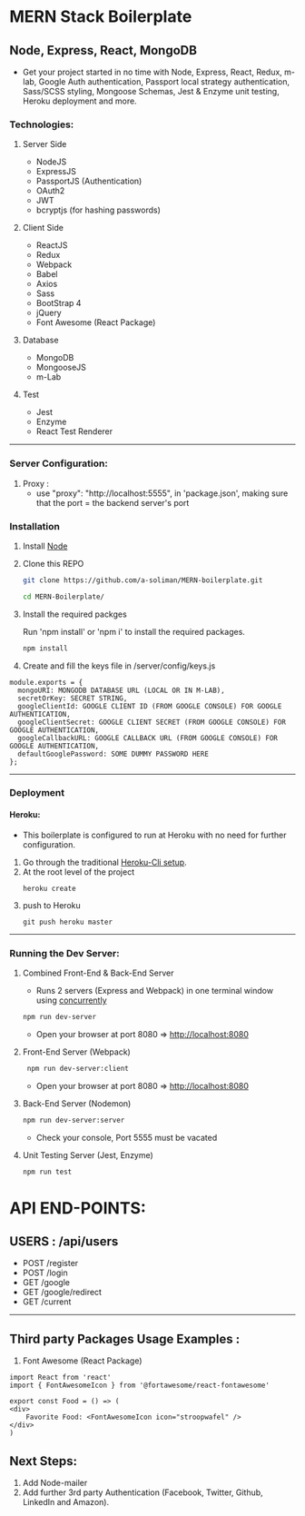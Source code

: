 # MERN Stack Boilerplate

## Node, Express, React, MongoDB

- Get your project started in no time with Node, Express, React, Redux, m-lab, Google Auth authentication, Passport local strategy authentication, Sass/SCSS styling, Mongoose Schemas, Jest & Enzyme unit testing, Heroku deployment and more.

### Technologies:

1. Server Side
   - NodeJS
   - ExpressJS
   - PassportJS (Authentication)
   - OAuth2
   - JWT
   - bcryptjs (for hashing passwords)
1. Client Side

   - ReactJS
   - Redux
   - Webpack
   - Babel
   - Axios
   - Sass
   - BootStrap 4
   - jQuery
   - Font Awesome (React Package)

1. Database

   - MongoDB
   - MongooseJS
   - m-Lab

1. Test
   - Jest
   - Enzyme
   - React Test Renderer

---

### Server Configuration:

1. Proxy :
   - use "proxy": "http://localhost:5555", in 'package.json', making sure that the port = the backend server's port

### Installation

1. Install [Node](https://nodejs.org/en/)

1. Clone this REPO

   ```bash
   git clone https://github.com/a-soliman/MERN-boilerplate.git
   ```

   ```bash
   cd MERN-Boilerplate/
   ```

1. Install the required packges

   Run 'npm install' or 'npm i' to install the required packages.

   ```bash
   npm install
   ```

1. Create and fill the keys file in /server/config/keys.js

```
module.exports = {
  mongoURI: MONGODB DATABASE URL (LOCAL OR IN M-LAB),
  secretOrKey: SECRET STRING,
  googleClientId: GOOGLE CLIENT ID (FROM GOOGLE CONSOLE) FOR GOOGLE AUTHENTICATION,
  googleClientSecret: GOOGLE CLIENT SECRET (FROM GOOGLE CONSOLE) FOR GOOGLE AUTHENTICATION,
  googleCallbackURL: GOOGLE CALLBACK URL (FROM GOOGLE CONSOLE) FOR GOOGLE AUTHENTICATION,
  defaultGooglePassword: SOME DUMMY PASSWORD HERE
};

```

---

### Deployment

#### Heroku:

- This boilerplate is configured to run at Heroku with no need for further configuration.

1. Go through the traditional [Heroku-Cli setup](https://devcenter.heroku.com/articles/heroku-cli).
2. At the root level of the project
   ```
   heroku create
   ```
3. push to Heroku
   ```
   git push heroku master
   ```

---

### Running the Dev Server:

1. Combined Front-End & Back-End Server

   - Runs 2 servers (Express and Webpack) in one terminal window using [concurrently](https://www.npmjs.com/package/concurrently)

   ```bash
   npm run dev-server
   ```

   - Open your browser at port 8080 => [http://localhost:8080](http://localhost:8080)

1. Front-End Server (Webpack)

   ```bash
    npm run dev-server:client
   ```

   - Open your browser at port 8080 => [http://localhost:8080](http://localhost:8080)

1. Back-End Server (Nodemon)

   ```bash
   npm run dev-server:server
   ```

   - Check your console, Port 5555 must be vacated

1. Unit Testing Server (Jest, Enzyme)
   ```bash
   npm run test
   ```

# API END-POINTS:

## USERS : /api/users

- POST /register
- POST /login
- GET /google
- GET /google/redirect
- GET /current

---

## Third party Packages Usage Examples :

1. Font Awesome (React Package)

```
import React from 'react'
import { FontAwesomeIcon } from '@fortawesome/react-fontawesome'

export const Food = () => (
<div>
    Favorite Food: <FontAwesomeIcon icon="stroopwafel" />
</div>
)
```

## Next Steps:

1. Add Node-mailer
2. Add further 3rd party Authentication (Facebook, Twitter, Github, LinkedIn and Amazon).
